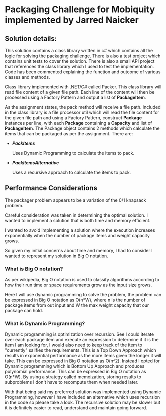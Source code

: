 # Packaging Challenge for Mobiquity implemented by Jarred Naicker

## Solution details:

This solution contains a class library written in c# which contains all the logic for solving the packaging challenge. There is also a test project which contains unit tests to cover the solution. There is also a small API project that references the class library which I used to test the implementation. Code has been commented explaining the function and outcome of various classes and methods.

Class library implemented with .NET/C# called Packer. This class library will read file content of a given file path. Each line of the content will then be processed using a Factory Pattern and output a list of **PackageItem**.

As the assignment states, the pack method will receive a file path. Included in the class library is a file processor util which will read the file content for the given file path and using a Factory Pattern, construct **Package** instances per line, with each **Package** containing a **Capacity** and list of **PackageItem**. The Package object contains 2 methods which calculate the items that can be packaged as per the assignment. There are:

- ***PackItems***

  Uses Dynamic Programming to calculate the items to pack.

- ***PackItemsAlternative***

  Uses a recursive approach to calculate the items to pack.

## Performance Considerations

The packager problem appears to be a variation of the 0/1 knapsack problem. 

Careful consideration was taken in determining the optimal solution. I wanted to implement a solution that is both time and memory efficient.

I wanted to avoid implementing a solution where the execution increases exponentially when the number of package items and weight capacity grows.

So given my initial concerns about time and memory, I had to consider I wanted to represent my solution in Big O notation.

### What is Big O notation?

As per wikipedia, Big O notation is used to classify algorithms according to how their run time or space requirements grow as the input size grows.

Here I will use dynamic programming to solve the problem, the problem can be expressed in Big O notation as O(n*W), where n is the number of package items from out input and W the max weight capacity that our package can hold.

### What is Dynamic Programming?

Dynamic programming is optimization over recursion. See I could iterate over each package item and execute an expression to determine if it is the item I am looking for, I would also need to keep track of the item to "currently" salifies the requirements. This is a Top Down Approach which results in exponential performance as the more items given the longer it will take. This can be expressed in Big O notation as O(n^2). Instead I opted for Dynamic programming which is Bottom Up Approach and produces polynomial performance. This can be expressed in Big O notation as O(n*W). By using a strategy called memoization, storing results to subproblems I don't have to recompute them when needed later.

With that being said my preferred solution was implemented using Dynamic Programming, however I have included an alternative which uses recursion in the code so please take a look. The recursive solution may be slower but it is definitely easier to read, understand and maintain going forward.